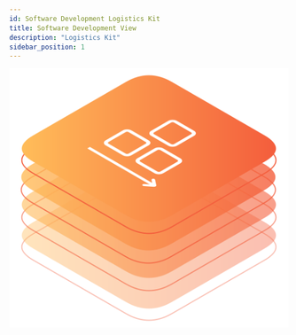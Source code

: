 ```yaml
---
id: Software Development Logistics Kit
title: Software Development View
description: "Logistics Kit"
sidebar_position: 1
---
```


![Logistics kit banner](/img/kits/logistics/logistics-kit-logo.drawio.svg)

